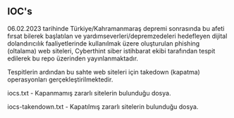 ## IOC's
06.02.2023 tarihinde Türkiye/Kahramanmaraş depremi sonrasında bu afeti fırsat bilerek başlatılan ve yardımseverleri/depremzedeleri hedefleyen dijital dolandırıcılık faaliyetlerinde kullanılmak üzere oluşturulan phishing (oltalama) web siteleri, Cyberthint siber istihbarat ekibi tarafından tespit edilerek bu repo üzerinden yayınlanmaktadır.

Tespitlerin ardından bu sahte web siteleri için takedown (kapatma) operasyonları gerçekleştirilmektedir.

iocs.txt - Kapanmamış zararlı sitelerin bulunduğu dosya.

iocs-takendown.txt - Kapatılmış zararlı sitelerin bulunduğu dosya.
